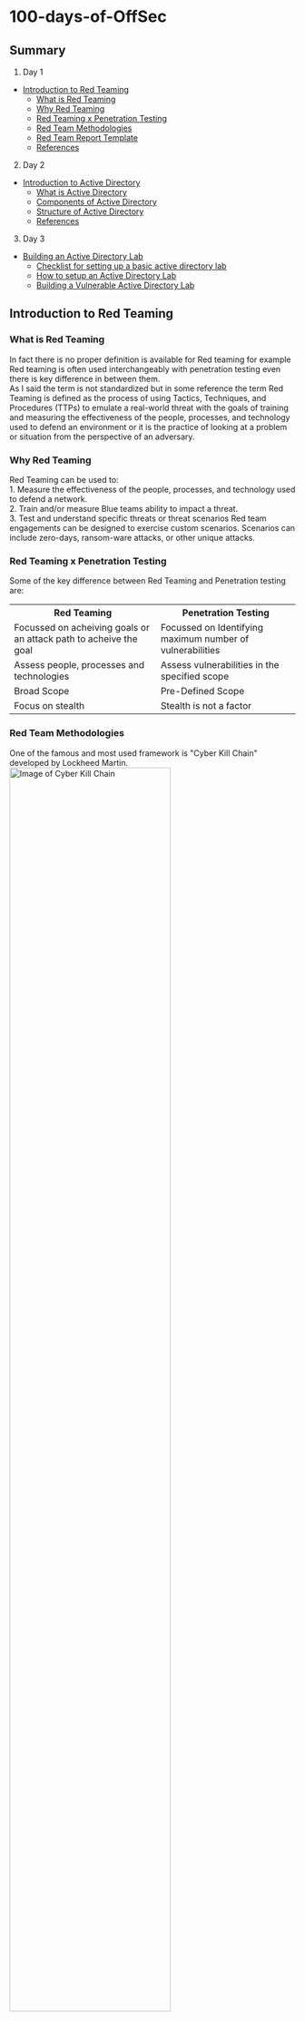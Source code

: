 # 100-days-of-OffSec
## Summary

1. Day 1
  - [Introduction to Red Teaming](#introduction-to-red-teaming)
    - [What is Red Teaming](#what-is-red-teaming)
    - [Why Red Teaming](#why-red-teaming)
    - [Red Teaming x Penetration Testing](#red-teaming-x-penetration-testing)
    - [Red Team Methodologies](#red-team-methodologies)
    - [Red Team Report Template](#red-team-report-template)
    - [References](#references)
2. Day 2
  - [Introduction to Active Directory](#introduction-to-active-directory)
    - [What is Active Directory](#what-is-active-directory)
    - [Components of Active Directory](#components-of-active-directory)
    - [Structure of Active Directory](#structre-of-active-directory)
    - [References](#references)
3. Day 3
  - [Building an Active Directory Lab](#building-an-active-directory-lab)
    - [Checklist for setting up a basic active directory lab](#checklist-for-setting-up-a-basic-active-directory-lab)
    - [How to setup an Active Directory Lab](#how-to-stup-an-active-directory-lab)
    - [Building a Vulnerable Active Directory Lab](#building-a-vulnerable-active-directory-lab)

## Introduction to Red Teaming

### What is Red Teaming

In fact there is no proper definition is available for Red teaming for example Red teaming is often used interchangeably with penetration testing even there is key difference in between them.\
As I said the term is not standardized but in some reference the term Red Teaming is defined as the process of using Tactics, Techniques, and Procedures (TTPs) to emulate a real-world threat with the goals of training and measuring the effectiveness of the people, processes, and technology used to defend an environment or it is the practice of looking at a problem or situation from the perspective of an adversary.

### Why Red Teaming

Red Teaming can be used to:\
     1. Measure the effectiveness of the people, processes, and technology used to defend a network.\
     2. Train and/or measure Blue teams ability to impact a threat.\
     3. Test and understand specific threats or threat scenarios Red team engagements can be designed to exercise custom scenarios. Scenarios can include zero-days, ransom-ware attacks, or other unique attacks.

### Red Teaming x Penetration Testing

Some of the key difference between Red Teaming and Penetration testing are:

<table style="width:100%">
  <tr>
    <th>Red Teaming</th>
    <th>Penetration Testing</th>
  </tr>
  <tr>
    <td>Focussed on acheiving goals or an attack path to acheive the goal</td>
    <td>Focussed on Identifying maximum number of vulnerabilities</td>
  </tr>
  <tr>
    <td>Assess people, processes and technologies</td>
    <td>Assess vulnerabilities in the specified scope</td>
  </tr>
  <tr>
    <td>Broad Scope</td>
    <td>Pre-Defined Scope</td>
  </tr>
    <tr>
    <td>Focus on stealth</td>
    <td>Stealth is not a factor</td>
  </tr>
</table>

### Red Team Methodologies

One of the famous and most used framework is "Cyber Kill Chain" developed by Lockheed Martin.\
<img src="https://github.com/Anon-Artist/100-days-of-OffSec/blob/main/images/THE-CYBER-KILL-CHAIN.png" width=75% alt="Image of Cyber Kill Chain">

There are other methodologies and framework such as
  1. MITRE ATT & CK [https://attack.mitre.org/]
  2. CBEST Intelligence Led Testing [https://www.crest-approved.org/membership/cbest/]
  3. Adversial Attack Simulation Exercise [https://abs.org.sg/docs/library/abs-red-team-adversarial-attack-simulation-exercises-guidelines-v1-06766a69f299c69658b7dff00006ed795.pdf]
  4. TIBER-EU [https://www.ecb.europa.eu/paym/cyber-resilience/tiber-eu/html/index.en.html]

### Red Team Report Template

You can find a good sample report of red team from here.
  1. https://redteam.guide/docs/Templates/report_template

### References

References for Day-1
  1. https://redteamjournal.com/
  2. https://redteam.guide/
  3. https://www.lockheedmartin.com/

## Introduction to Active Directory

### What is Active Directory

Active Directory stores information about objects on the network and makes this information easy for administrators and users to find and use. Active Directory uses a structured data store as the basis for a logical, hierarchical organization of directory information.This data store, also known as the directory, contains information about Active Directory objects. These objects typically include shared resources such as servers, volumes, printers, and the network user and computer accounts. Simply, Active Directory (AD) is a Microsoft technology used to manage computers and other shared resources on a network and it can be used for centralized management of authentication and authorization.

As I said Everything is considered as an object in Active Directory. Below is a diagram of an Active Directory objects:
<img src="https://github.com/Anon-Artist/100-days-of-OffSec/blob/main/images/Computers-and-Networks-Design_Elements-Active-Directory.png" width=75% alt="Image of Active Directory Objects">

### Components of Active Directory

Active Directory also includes:\
	1. A set of rules, the schema, that defines the classes of objects and attributes contained in the directory, the constraints and limits on instances of these objects, and the format of their names.\
	2. A global catalog that contains information about every object in the directory. This allows users and administrators to find directory information regardless of which domain in the directory actually contains the data.\
	3. A query and index mechanism, so that objects and their properties can be published and found by network users or applications.\
	4. A replication service that distributes directory data across a network. All domain controllers in a domain participate in replication and contain a complete copy of all directory information for their domain. Any change to directory data is replicated to all domain controllers in the domain.

### Structure of Active Directory

Active Directory has three main tiers:\
	1. Organizational Units: Organizational Unit is used to manage users, groups, workstations, and other functional units.\
	2. Domain: Domain is a group of users, computers and other Active Directory objects that share the same AD database.\
	3. Tree: Domain tree is a collection of one or multiple domains grouped together in a hierarchical parent-child structure.\
	4. Forest: Forest is a group of multiple trees with shared directory schemas, catalogs, application information and domain configurations.

<img src="https://github.com/Anon-Artist/100-days-of-OffSec/blob/main/images/structure.png" width=75% alt="Image of Active Directory Structure">

### References

References for Day-2
  1. https://learn.microsoft.com/en-us/windows-server/identity/ad-ds/get-started/virtual-dc/active-directory-domain-services-overview

## Building an Active Directory Lab

### Checklist for setting up a basic active directory lab

Step 1: For setting up an active directory lab first you need to construct an idea or a story. My idea was based on Sherlock Holmes.
so that my domain name was sherlock.corp and my usernames were sherlock.holmes, john.watson, jim.moriarty etc.. Trust me it will be fun.\

Step 2: Install virtual box.\

Step 3: Download and Install Windows Server 2018 or 2022 and Windows 10 or 11. Server will be promoted to Domain Controllers and Windows 10 will be used as workstation.\

Step 4: Change the Hostnames.\

Step 5: Assign static IP address to machines.\

Step 6: Install Active Directory Domain Service on Windows Server and after that promote it to Active Directory Domain Controller.\

Step 7: Add the Forest and set DSRM Password and complete the process.\

Step 8: Create new Users and Domain Users set privileges appropriately.\

Step 9: Add more functionality according to the need such as ADFS, ADCS, Webservers etc. 

### How to setup an Active Directory Lab

There are lot of resources available in internet to learn how to setup a basic to advanced active directory lab for offensive and defensive operations.\
My first active directory lab was developed with the help of Pratical Ethical Hacking course by The Cyber Mentor.\ 
If you don't have this course don't worry, that particular video is available on his youtube channel and you can access via this link https://www.youtube.com/watch?v=xftEuVQ7kY0 
From this video you will get a brief idea about developing an AD lab at home.\
Another reference is https://macrosec.tech/index.php/2021/07/19/building-a-basic-active-directory-lab/

### Building a Vulnerable Active Directory Lab

There are several resources available in the internet. Here are some curated resource for setting up a vulnerable AD lab.\
I recommend to make your lab vulnerable by yourself without relaying on the scripts so that you will learn how to defend them too on the other hand you can save time by using the scripts
  1. https://github.com/Orange-Cyberdefense/GOAD
  2. https://github.com/davidprowe/BadBlood
  3. https://github.com/dievus/ADGenerator
  4. https://github.com/WazeHell/vulnerable-AD

